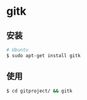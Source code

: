 # gitk

## 安装

```sh
# Ubuntu
$ sudo apt-get install gitk
```

## 使用

```sh
$ cd gitproject/ && gitk
```
